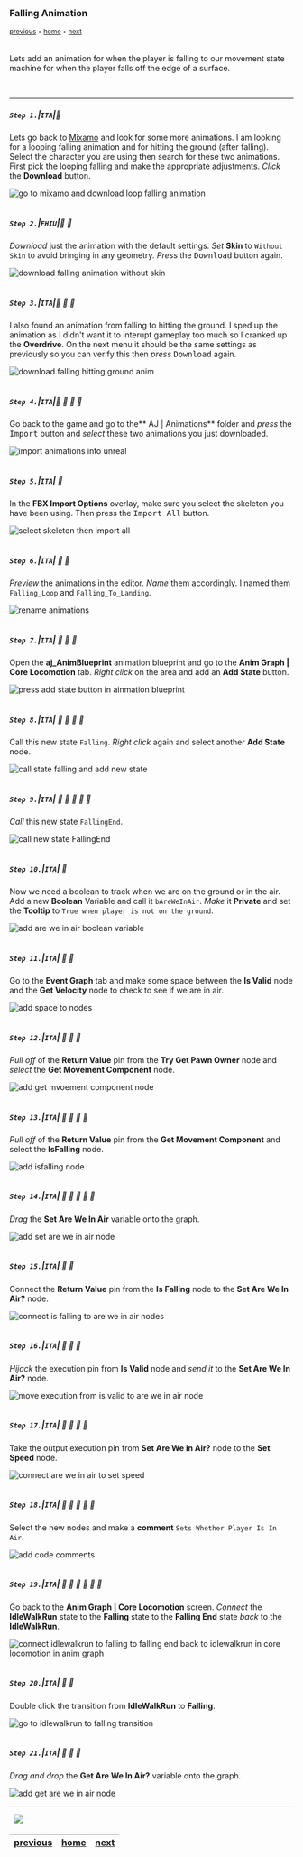 <img src="https://via.placeholder.com/1000x4/45D7CA/45D7CA" alt="drawing" height="4px"/>

### Falling Animation

<sub>[previous](../second-idle-ii/README.md#user-content-time-out-for-second-idle-ii) • [home](../README.md#user-content-ue4-animations) • [next](../falling-ii/README.md#user-content-falling-animation-ii)</sub>

<img src="https://via.placeholder.com/1000x4/45D7CA/45D7CA" alt="drawing" height="4px"/>

Lets add an animation for when the player is falling to our movement state machine for when the player falls off the edge of a surface.

<br>

---


##### `Step 1.`\|`ITA`|:small_blue_diamond:

Lets go back to [Mixamo](https://www.mixamo.com/#/) and look for some more animations. I am looking for a looping falling animation and for hitting the ground (after falling). Select the character you are using then search for these two animations. First pick the looping falling and make the appropriate adjustments. *Click* the **Download** button.

![go to mixamo and download loop falling animation](images/LoopingFalling.jpg)

<img src="https://via.placeholder.com/500x2/45D7CA/45D7CA" alt="drawing" height="2px" alt = ""/>

##### `Step 2.`\|`FHIU`|:small_blue_diamond: :small_blue_diamond: 

*Download* just the animation with the default settings. *Set* **Skin** to `Without Skin` to avoid bringing in any geometry. *Press* the <kbd>Download</kbd> button again.

![download falling animation without skin](images/DownloadJustAnimationFall.jpg)

<img src="https://via.placeholder.com/500x2/45D7CA/45D7CA" alt="drawing" height="2px" alt = ""/>

##### `Step 3.`\|`ITA`|:small_blue_diamond: :small_blue_diamond: :small_blue_diamond:

I also found an animation from falling to hitting the ground. I sped up the animation as I didn't want it to interupt gameplay too much so I cranked up the **Overdrive**. On the next menu it should be the same settings as previously so you can verify this then *press* <kbd>Download</kbd> again.

![download falling hitting ground anim](images/FallingToLanding.jpg)

<img src="https://via.placeholder.com/500x2/45D7CA/45D7CA" alt="drawing" height="2px" alt = ""/>

##### `Step 4.`\|`ITA`|:small_blue_diamond: :small_blue_diamond: :small_blue_diamond: :small_blue_diamond:

Go back to the game and go to the** AJ | Animations** folder and *press* the <kbd>Import</kbd> button and *select* these two animations you just downloaded.

![import animations into unreal](images/ImportFallingAnimation.jpg)

<img src="https://via.placeholder.com/500x2/45D7CA/45D7CA" alt="drawing" height="2px" alt = ""/>

##### `Step 5.`\|`ITA`| :small_orange_diamond:

In the **FBX Import Options** overlay, make sure you select the skeleton you have been using. Then press the <kbd>Import All</kbd> button.

![select skeleton then import all](images/SelectSkeletonFallingAnims.jpg)

<img src="https://via.placeholder.com/500x2/45D7CA/45D7CA" alt="drawing" height="2px" alt = ""/>

##### `Step 6.`\|`ITA`| :small_orange_diamond: :small_blue_diamond:

*Preview* the animations in the editor. *Name* them accordingly. I named them `Falling_Loop` and `Falling_To_Landing`.

![rename animations](images/RenameAndPreviewAnims.jpg)

<img src="https://via.placeholder.com/500x2/45D7CA/45D7CA" alt="drawing" height="2px" alt = ""/>

##### `Step 7.`\|`ITA`| :small_orange_diamond: :small_blue_diamond: :small_blue_diamond:

Open the **aj_AnimBlueprint** animation blueprint and go to the **Anim Graph | Core Locomotion** tab. *Right click* on the area and add an **Add State** button.

![press add state button in ainmation blueprint](images/AddFallingState.jpg)

<img src="https://via.placeholder.com/500x2/45D7CA/45D7CA" alt="drawing" height="2px" alt = ""/>

##### `Step 8.`\|`ITA`| :small_orange_diamond: :small_blue_diamond: :small_blue_diamond: :small_blue_diamond:

Call this new state `Falling`. *Right click* again and select another **Add State** node.

![call state falling and add new state](images/CallItFallingAddAnotherState.jpg)

<img src="https://via.placeholder.com/500x2/45D7CA/45D7CA" alt="drawing" height="2px" alt = ""/>

##### `Step 9.`\|`ITA`| :small_orange_diamond: :small_blue_diamond: :small_blue_diamond: :small_blue_diamond: :small_blue_diamond:

*Call* this new state `FallingEnd`.

![call new state FallingEnd](images/FallingEnd.jpg)

<img src="https://via.placeholder.com/500x2/45D7CA/45D7CA" alt="drawing" height="2px" alt = ""/>

##### `Step 10.`\|`ITA`| :large_blue_diamond:

Now we need a boolean to track when we are on the ground or in the air. Add a new **Boolean** Variable and call it `bAreWeInAir`. *Make* it **Private** and set the **Tooltip** to `True when player is not on the ground`.

![add are we in air boolean variable](images/AreWeInAirBooleanDef.jpg)

<img src="https://via.placeholder.com/500x2/45D7CA/45D7CA" alt="drawing" height="2px" alt = ""/>

##### `Step 11.`\|`ITA`| :large_blue_diamond: :small_blue_diamond: 

Go to the **Event Graph** tab and make some space between the **Is Valid** node and the **Get Velocity** node to check to see if we are in air.

![add space to nodes](images/MakeSpaceEventGraphAnimBP.jpg)

<img src="https://via.placeholder.com/500x2/45D7CA/45D7CA" alt="drawing" height="2px" alt = ""/>


##### `Step 12.`\|`ITA`| :large_blue_diamond: :small_blue_diamond: :small_blue_diamond: 

*Pull off* of the **Return Value** pin from the **Try Get Pawn Owner** node and *select* the **Get Movement Component** node.

![add get mvoement component node](images/GetMovementComponentAnimBP.jpg)

<img src="https://via.placeholder.com/500x2/45D7CA/45D7CA" alt="drawing" height="2px" alt = ""/>

##### `Step 13.`\|`ITA`| :large_blue_diamond: :small_blue_diamond: :small_blue_diamond:  :small_blue_diamond: 

*Pull off* of the **Return Value** pin from the **Get Movement Component** and select the **IsFalling** node.

![add isfalling node](images/IsFallingVariableGet.jpg)

<img src="https://via.placeholder.com/500x2/45D7CA/45D7CA" alt="drawing" height="2px" alt = ""/>

##### `Step 14.`\|`ITA`| :large_blue_diamond: :small_blue_diamond: :small_blue_diamond: :small_blue_diamond:  :small_blue_diamond: 

*Drag* the **Set Are We In Air** variable onto the graph.

![add set are we in air node](images/SetAreWeInAir.jpg)

<img src="https://via.placeholder.com/500x2/45D7CA/45D7CA" alt="drawing" height="2px" alt = ""/>

##### `Step 15.`\|`ITA`| :large_blue_diamond: :small_orange_diamond: 

Connect the **Return Value** pin from the **Is Falling** node to the **Set Are We In Air?** node.

![connect is falling to are we in air nodes](images/ConnectAreWeInAirPins.jpg)

<img src="https://via.placeholder.com/500x2/45D7CA/45D7CA" alt="drawing" height="2px" alt = ""/>

##### `Step 16.`\|`ITA`| :large_blue_diamond: :small_orange_diamond:   :small_blue_diamond: 

*Hijack* the execution pin from **Is Valid** node and *send it* to the **Set Are We In Air?** node.

![move execution from is valid to are we in air node](images/IsValidExecutionPin.jpg)

<img src="https://via.placeholder.com/500x2/45D7CA/45D7CA" alt="drawing" height="2px" alt = ""/>

##### `Step 17.`\|`ITA`| :large_blue_diamond: :small_orange_diamond: :small_blue_diamond: :small_blue_diamond:

Take the output execution pin from **Set Are We in Air?** node to the **Set Speed** node.

![connect are we in air to set speed](images/ReconnectSetSpeedPin.jpg)

<img src="https://via.placeholder.com/500x2/45D7CA/45D7CA" alt="drawing" height="2px" alt = ""/>

##### `Step 18.`\|`ITA`| :large_blue_diamond: :small_orange_diamond: :small_blue_diamond: :small_blue_diamond: :small_blue_diamond:

Select the new nodes and make a **comment** `Sets Whether Player Is In Air`.

![add code comments](images/AddCommnentIsPlayerInAir.jpg)

<img src="https://via.placeholder.com/500x2/45D7CA/45D7CA" alt="drawing" height="2px" alt = ""/>

##### `Step 19.`\|`ITA`| :large_blue_diamond: :small_orange_diamond: :small_blue_diamond: :small_blue_diamond: :small_blue_diamond: :small_blue_diamond:

Go back to the **Anim Graph | Core Locomotion** screen. *Connect* the **IdleWalkRun** state to the **Falling** state to the **Falling End** state *back* to the **IdleWalkRun**.

![connect idlewalkrun to falling to falling end back to idlewalkrun in core locomotion in anim graph](images/ConnectFallingStates.jpg)

<img src="https://via.placeholder.com/500x2/45D7CA/45D7CA" alt="drawing" height="2px" alt = ""/>

##### `Step 20.`\|`ITA`| :large_blue_diamond: :large_blue_diamond:

Double click the transition from **IdleWalkRun** to **Falling**.

![go to idlewalkrun to falling transition](images/ConditionToFalling.jpg)

<img src="https://via.placeholder.com/500x2/45D7CA/45D7CA" alt="drawing" height="2px" alt = ""/>

##### `Step 21.`\|`ITA`| :large_blue_diamond: :large_blue_diamond: :small_blue_diamond:

*Drag and drop* the **Get Are We In Air?** variable onto the graph.

![add get are we in air node](images/AreWeInAirGetTransition.jpg)

___


<img src="https://via.placeholder.com/1000x4/dba81a/dba81a" alt="drawing" height="4px" alt = ""/>

<img src="https://via.placeholder.com/1000x100/45D7CA/000000/?text=Next Up - Falling Animation II">

<img src="https://via.placeholder.com/1000x4/dba81a/dba81a" alt="drawing" height="4px" alt = ""/>

| [previous](../second-idle-ii/README.md#user-content-time-out-for-second-idle-ii)| [home](../README.md#user-content-ue4-animations) | [next](../falling-ii/README.md#user-content-falling-animation-ii)|
|---|---|---|
